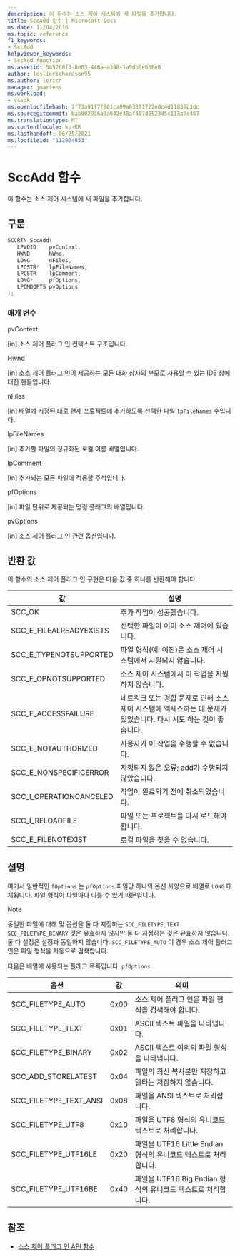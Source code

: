 ```yaml
---
description: 이 함수는 소스 제어 시스템에 새 파일을 추가합니다.
title: SccAdd 함수 | Microsoft Docs
ms.date: 11/04/2016
ms.topic: reference
f1_keywords:
- SccAdd
helpviewer_keywords:
- SccAdd function
ms.assetid: 545268f3-8e83-446a-a398-1a9db9e866e8
author: leslierichardson95
ms.author: lerich
manager: jmartens
ms.workload:
- vssdk
ms.openlocfilehash: 7f73a91f7f801ca89a633f1722e0c4d1183fb3dc
ms.sourcegitcommit: bab002936a9a642e45af407d652345c113a9c467
ms.translationtype: MT
ms.contentlocale: ko-KR
ms.lasthandoff: 06/25/2021
ms.locfileid: "112904853"
---
```

# <a name="sccadd-function"></a>SccAdd 함수
이 함수는 소스 제어 시스템에 새 파일을 추가합니다.

## <a name="syntax"></a>구문

```cpp
SCCRTN SccAdd(
   LPVOID    pvContext,
   HWND      hWnd,
   LONG      nFiles,
   LPCSTR*   lpFileNames,
   LPCSTR    lpComment,
   LONG*     pfOptions,
   LPCMDOPTS pvOptions
);
```

### <a name="parameters"></a>매개 변수
 pvContext

[in] 소스 제어 플러그 인 컨텍스트 구조입니다.

 Hwnd

[in] 소스 제어 플러그 인이 제공하는 모든 대화 상자의 부모로 사용할 수 있는 IDE 창에 대한 핸들입니다.

 nFiles

[in] 배열에 지정된 대로 현재 프로젝트에 추가하도록 선택한 파일 `lpFileNames` 수입니다.

 lpFileNames

[in] 추가할 파일의 정규화된 로컬 이름 배열입니다.

 lpComment

[in] 추가되는 모든 파일에 적용할 주석입니다.

 pfOptions

[in] 파일 단위로 제공되는 명령 플래그의 배열입니다.

 pvOptions

[in] 소스 제어 플러그 인 관련 옵션입니다.

## <a name="return-value"></a>반환 값
 이 함수의 소스 제어 플러그 인 구현은 다음 값 중 하나를 반환해야 합니다.

|값|설명|
|-----------|-----------------|
|SCC_OK|추가 작업이 성공했습니다.|
|SCC_E_FILEALREADYEXISTS|선택한 파일이 이미 소스 제어에 있습니다.|
|SCC_E_TYPENOTSUPPORTED|파일 형식(예: 이진)은 소스 제어 시스템에서 지원되지 않습니다.|
|SCC_E_OPNOTSUPPORTED|소스 제어 시스템에서 이 작업을 지원하지 않습니다.|
|SCC_E_ACCESSFAILURE|네트워크 또는 경합 문제로 인해 소스 제어 시스템에 액세스하는 데 문제가 있었습니다. 다시 시도 하는 것이 좋습니다.|
|SCC_E_NOTAUTHORIZED|사용자가 이 작업을 수행할 수 없습니다.|
|SCC_E_NONSPECIFICERROR|지정되지 않은 오류; add가 수행되지 않았습니다.|
|SCC_I_OPERATIONCANCELED|작업이 완료되기 전에 취소되었습니다.|
|SCC_I_RELOADFILE|파일 또는 프로젝트를 다시 로드해야 합니다.|
|SCC_E_FILENOTEXIST|로컬 파일을 찾을 수 없습니다.|

## <a name="remarks"></a>설명
 여기서 일반적인 `fOptions` 는 `pfOptions` 파일당 하나의 옵션 사양으로 배열로 `LONG` 대체됩니다. 파일 형식이 파일마다 다를 수 있기 때문입니다.

> [!NOTE]
> 동일한 파일에 대해 및 옵션을 둘 다 지정하는 `SCC_FILETYPE_TEXT` `SCC_FILETYPE_BINARY` 것은 유효하지 않지만 둘 다 지정하는 것은 유효하지 않습니다. 둘 다 설정은 설정과 동일하지 않습니다. `SCC_FILETYPE_AUTO` 이 경우 소스 제어 플러그 인은 파일 형식을 자동으로 검색합니다.

 다음은 배열에 사용되는 플래그 목록입니다. `pfOptions`

|옵션|값|의미|
|------------|-----------|-------------|
|SCC_FILETYPE_AUTO|0x00|소스 제어 플러그 인은 파일 형식을 검색해야 합니다.|
|SCC_FILETYPE_TEXT|0x01|ASCII 텍스트 파일을 나타냅니다.|
|SCC_FILETYPE_BINARY|0x02|ASCII 텍스트 이외의 파일 형식을 나타냅니다.|
|SCC_ADD_STORELATEST|0x04|파일의 최신 복사본만 저장하고 델타는 저장하지 않습니다.|
|SCC_FILETYPE_TEXT_ANSI|0x08|파일을 ANSI 텍스트로 처리합니다.|
|SCC_FILETYPE_UTF8|0x10|파일을 UTF8 형식의 유니코드 텍스트로 처리합니다.|
|SCC_FILETYPE_UTF16LE|0x20|파일을 UTF16 Little Endian 형식의 유니코드 텍스트로 처리합니다.|
|SCC_FILETYPE_UTF16BE|0x40|파일을 UTF16 Big Endian 형식의 유니코드 텍스트로 처리합니다.|

## <a name="see-also"></a>참조
- [소스 제어 플러그 인 API 함수](../extensibility/source-control-plug-in-api-functions.md)
